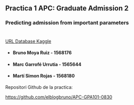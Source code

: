 ## Practica 1 APC: Graduate Admission 2
### Predicting admission from important parameters
# 
[URL Database Kaggle](https://www.kaggle.com/mohansacharya/graduate-admissions)
 
- #### Bruno Moya Ruiz - 1568176
- #### Marc Garrofé Urrutia - 1565644
- #### Martí Simon Rojas - 1568180

Repositori Github de la practica:

https://github.com/elblogbruno/APC-GPA101-0830